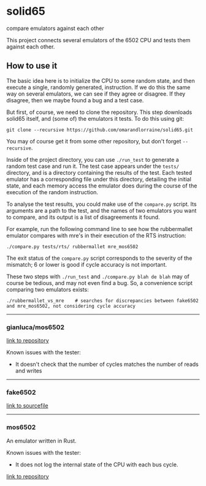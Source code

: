 # solid65
compare emulators against each other

This project connects several emulators of the 6502 CPU and tests them against
each other.

## How to use it

The basic idea here is to initialize the CPU to some random state, and then
execute a single, randomly generated, instruction. If we do this the same way on
several emulators, we can see if they agree or disagree. If they disagree, then
we maybe found a bug and a test case.

But first, of course, we need to clone the repository. This step downloads
solid65 itself, and (some of) the emulators it tests. To do this using git:

```
git clone --recursive https://github.com/omarandlorraine/solid65.git
```

You may of course get it from some other repository, but don't forget
`--recursive`.

Inside of the project directory, you can use `./run_test` to generate a random
test case and run it. The test case appears under the `tests/` directory, and
is a directory containing the results of the test. Each tested emulator has a
corresponding file under this directory, detailing the initial state, and each
memory access the emulator does during the course of the execution of the
random instruction.

To analyse the test results, you could make use of the `compare.py` script. Its
arguments are a path to the test, and the names of two emulators you want to
compare, and its output is a list of disagreements it found.

For example, run the following command line to see how the rubbermallet
emulator compares with mre's in their execution of the RTS instruction:

```
./compare.py tests/rts/ rubbermallet mre_mos6502
```

The exit status of the `compare.py` script corresponds to the severity of the
mismatch; 6 or lower is good if cycle accuracy is not important.

These two steps with `./run_test` and `./compare.py blah de blah` may of course be
tedious, and may not even find a bug. So, a convenience script comparing two
emulators exists:

```
./rubbermallet_vs_mre    # searches for discrepancies between fake6502 and mre_mos6502, not considering cycle accuracy
```

----
### gianluca/mos6502

[link to repository](https://github.com/gianlucag/mos6502)

Known issues with the tester:
- It doesn't check that the number of cycles matches the number of reads and writes

----
### fake6502

[link to sourcefile](http://rubbermallet.org/fake6502.c)

----
### mos6502

An emulator written in Rust.

Known issues with the tester:
- It does not log the internal state of the CPU with each bus cycle.

[link to repository](https://github.com/mre/mos6502)
